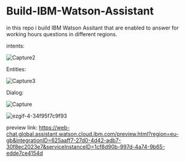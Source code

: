 # Build-IBM-Watson-Assistant
in this repo i build IBM Watson Assitant that are enabled to answer for working hours questions in different regions.

intents:

![Capture2](https://user-images.githubusercontent.com/67188835/88921461-417eed80-d277-11ea-8b91-39354eb03ec3.PNG)

Entities:

![Capture3](https://user-images.githubusercontent.com/67188835/88921503-52c7fa00-d277-11ea-9651-b003661451ef.PNG)

Dialog:

![Capture](https://user-images.githubusercontent.com/67188835/88921546-670bf700-d277-11ea-9577-b7bc14fe6ae8.PNG)


![ezgif-4-34f95f7c9f93](https://user-images.githubusercontent.com/67188835/88922498-df26ec80-d278-11ea-9ea6-68426c898a80.gif)

preview link:
https://web-chat.global.assistant.watson.cloud.ibm.com/preview.html?region=eu-gb&integrationID=625aaff7-27d0-4d42-adb7-30f8ec2023e7&serviceInstanceID=1cf8d90b-997d-4a74-9b65-edde7ce4154d

